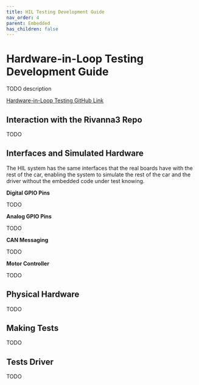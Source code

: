```yaml
---
title: HIL Testing Development Guide
nav_order: 4
parent: Embedded
has_children: false
---
```


# Hardware-in-Loop Testing Development Guide

TODO description 

[Hardware-in-Loop Testing GitHub Link](https://github.com/solarcaratuva/HiL_Testing)

## Interaction with the Rivanna3 Repo

TODO

## Interfaces and Simulated Hardware

The HIL system has the same interfaces that the real boards have with the rest of the car, enabling the system to simulate the rest of the car and the driver without the embedded code under test knowing. 

**Digital GPIO Pins**

TODO

**Analog GPIO Pins**

TODO

**CAN Messaging**

TODO

**Motor Controller**

TODO

## Physical Hardware

TODO

## Making Tests

TODO

## Tests Driver

TODO